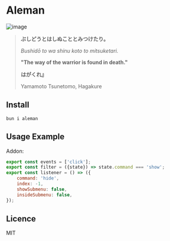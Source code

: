 # Aleman

![image](https://github.com/user-attachments/assets/32b3499d-1490-43d3-bdd1-84d646432c82)

> **ぶしどうとはしぬこととみつけたり。**
>
> *Bushidō to wa shinu koto to mitsuketari.*
>
> **"The way of the warrior is found in death."**
>
> **はがくれ』**
>
> Yamamoto Tsunetomo, Hagakure

## Install

```
bun i aleman
```

## Usage Example

Addon:

```js
export const events = ['click'];
export const filter = ({state}) => state.command === 'show';
export const listener = () => ({
    command: 'hide',
    index: -1,
    showSubmenu: false,
    insideSubmenu: false,
});
```

## Licence

MIT
